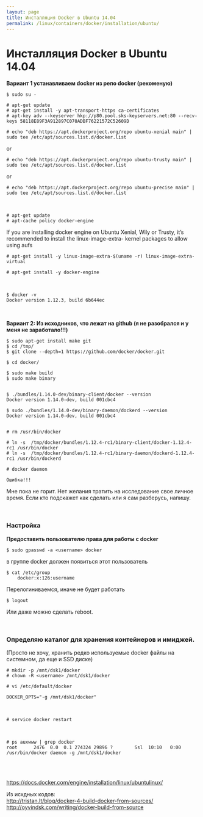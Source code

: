 ```yaml
---
layout: page
title: Инсталляция Docker в Ubuntu 14.04
permalink: /linux/containers/docker/installation/ubuntu/
---
```




# Инсталляция Docker в Ubuntu 14.04


**Вариант 1 устанавливаем docker из репо docker (рекоменую)**  

    $ sudo su -

    # apt-get update
    # apt-get install -y apt-transport-https ca-certificates
    # apt-key adv --keyserver hkp://p80.pool.sks-keyservers.net:80 --recv-keys 58118E89F3A912897C070ADBF76221572C52609D

    # echo "deb https://apt.dockerproject.org/repo ubuntu-xenial main" | sudo tee /etc/apt/sources.list.d/docker.list

or

    # echo "deb https://apt.dockerproject.org/repo ubuntu-trusty main" | sudo tee /etc/apt/sources.list.d/docker.list

or

    # echo "deb https://apt.dockerproject.org/repo ubuntu-precise main" | sudo tee /etc/apt/sources.list.d/docker.list

<br/>

    # apt-get update
    # apt-cache policy docker-engine

If you are installing docker engine on Ubuntu Xenial, Wily or Trusty, it’s recommended to install the linux-image-extra- kernel packages to allow using aufs

    # apt-get install -y linux-image-extra-$(uname -r) linux-image-extra-virtual

    # apt-get install -y docker-engine

<br/>

    $ docker -v
    Docker version 1.12.3, build 6b644ec



<!-- <br/>

**Вариант 2: устанавливаем docker из репо docker (рекоменую)**

    # wget -qO- https://get.docker.com/gpg | apt-key add -
    # echo "deb http://get.docker.com/ubuntu docker main" >> /etc/apt/sources.list.d/docker.list

    # apt-get update
    # apt-get install -y lxc-docker

    # docker -v



<br/>

**Вариант 3: устанавливаем docker из репо ubuntu. (не рекомендую)**

    $ sudo su -

    # apt-get update
    # apt-get install -y docker.io
    # service docker.io status

    $ docker -v -->


<br/>

**Вариант 2: Из исходников, что лежат на github (я не разобрался и у меня не заработало!!!)**


    $ sudo apt-get install make git
    $ cd /tmp/
    $ git clone --depth=1 https://github.com/docker/docker.git

    $ cd docker/

    $ sudo make build
    $ sudo make binary


    $ ./bundles/1.14.0-dev/binary-client/docker --version
    Docker version 1.14.0-dev, build 001cbc4

    $ sudo ./bundles/1.14.0-dev/binary-daemon/dockerd --version
    Docker version 1.14.0-dev, build 001cbc4


    # rm /usr/bin/docker

    # ln -s  /tmp/docker/bundles/1.12.4-rc1/binary-client/docker-1.12.4-rc1 /usr/bin/docker
    # ln -s  /tmp/docker/bundles/1.12.4-rc1/binary-daemon/dockerd-1.12.4-rc1 /usr/bin/dockerd

    # docker daemon

    Ошибка!!!

Мне пока не горит. Нет желания тратить на исследование свое личное время. Если кто подскажет как сделать или я сам разберусь, напишу.



<br/>

### Настройка

**Предоставить пользователю права для работы с docker**

    $ sudo gpasswd -a <username> docker

в группе docker должен появиться этот пользователь  

    $ cat /etc/group
        docker:x:126:username

Перелогиниваемся, иначе не будет работать

    $ logout

Или даже можно сделать reboot.

<br/>

### Определяю каталог для хранения контейнеров и имиджей.

(Просто не хочу, хранить редко используемые docker файлы на системном, да еще и SSD диске)

    # mkdir -p /mnt/dsk1/docker
    # chown -R <username> /mnt/dsk1/docker

    # vi /etc/default/docker

    DOCKER_OPTS="-g /mnt/dsk1/docker"

<br/>

    # service docker restart

<br/>

    # ps auxwww | grep docker
    root      2476  0.0  0.1 274324 29896 ?        Ssl  10:10   0:00 /usr/bin/docker daemon -g /mnt/dsk1/docker


<br/>
<br/>

https://docs.docker.com/engine/installation/linux/ubuntulinux/


Из исхдных кодов:  
http://tristan.lt/blog/docker-4-build-docker-from-sources/  
http://oyvindsk.com/writing/docker-build-from-source  
